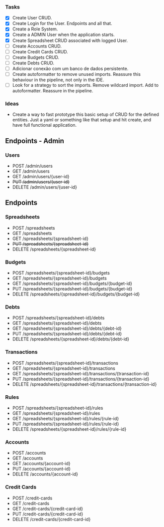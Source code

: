 ### Tasks

- [x] Create User CRUD.
- [x] Create Login for the User. Endpoints and all that.
- [x] Create a Role System.
- [x] Create a ADMIN User when the application starts.
- [x] Create Spreadsheet CRUD associated with logged User.
- [ ] Create Accounts CRUD.
- [ ] Create Credit Cards CRUD.
- [ ] Create Budgets CRUD.
- [ ] Create Debts CRUD.
- [ ] Adicionar conexão com um banco de dados persistente.
- [ ] Create autoformatter to remove unused imports. Reassure this behaviour in the pipeline, not only in the IDE.
- [ ] Look for a strategy to sort the imports. Remove wildcard import. Add to autoformatter. Reassure in the pipeline.

### Ideas

- Create a way to fast prototype this basic setup of CRUD for the defined entities. Just a yaml or something like that setup and hit create, and have full functional application.

## Endpoints - Admin

### Users

- POST		/admin/users
- GET		/admin/users
- GET		/admin/users/{user-id}
- <s>PUT	/admin/users/{user-id}</s>
- DELETE	/admin/users/{user-id}

## Endpoints

### Spreadsheets

- POST		/spreadsheets
- GET		/spreadsheets
- GET		/spreadsheets/{spreadsheet-id}
- <s>PUT		/spreadsheets/{spreadsheet-id}</s>
- DELETE	/spreadsheets/{spreadsheet-id} 

### Budgets

- POST		/spreadsheets/{spreadsheet-id}/budgets
- GET		/spreadsheets/{spreadsheet-id}/budgets
- GET		/spreadsheets/{spreadsheet-id}/budgets/{budget-id}
- PUT		/spreadsheets/{spreadsheet-id}/budgets/{budget-id}
- DELETE	/spreadsheets/{spreadsheet-id}/budgets/{budget-id}

### Debts

- POST		/spreadsheets/{spreadsheet-id}/debts
- GET		/spreadsheets/{spreadsheet-id}/debts
- GET		/spreadsheets/{spreadsheet-id}/debts/{debt-id}
- PUT		/spreadsheets/{spreadsheet-id}/debts/{debt-id}
- DELETE	/spreadsheets/{spreadsheet-id}/debts/{debt-id}

### Transactions

- POST		/spreadsheets/{spreadsheet-id}/transactions
- GET		/spreadsheets/{spreadsheet-id}/transactions
- GET		/spreadsheets/{spreadsheet-id}/transactions/{transaction-id}
- PUT		/spreadsheets/{spreadsheet-id}/transactions/{transaction-id}
- DELETE	/spreadsheets/{spreadsheet-id}/transactions/{transaction-id}

### Rules

- POST		/spreadsheets/{spreadsheet-id}/rules
- GET		/spreadsheets/{spreadsheet-id}/rules
- GET		/spreadsheets/{spreadsheet-id}/rules/{rule-id}
- PUT		/spreadsheets/{spreadsheet-id}/rules/{rule-id}
- DELETE	/spreadsheets/{spreadsheet-id}/rules/{rule-id}

### Accounts

- POST        /accounts
- GET         /accounts
- GET         /accounts/{account-id}
- PUT         /accounts/{account-id}
- DELETE      /accounts/{account-id}

### Credit Cards

- POST        /credit-cards
- GET         /credit-cards
- GET         /credit-cards/{credit-card-id}
- PUT         /credit-cards/{credit-card-id}
- DELETE      /credit-cards/{credit-card-id}